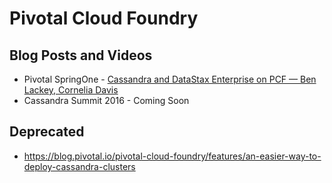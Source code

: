 # Pivotal Cloud Foundry

## Blog Posts and Videos
* Pivotal SpringOne - [Cassandra and DataStax Enterprise on PCF — Ben Lackey, Cornelia Davis](https://www.youtube.com/watch?v=klZFAgTObK0)
* Cassandra Summit 2016 - Coming Soon

## Deprecated
* https://blog.pivotal.io/pivotal-cloud-foundry/features/an-easier-way-to-deploy-cassandra-clusters
